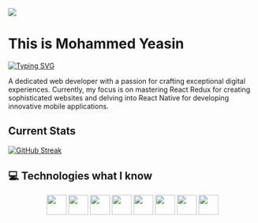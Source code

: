<img src="https://i.ibb.co/dDss9kQ/banner-developer.jpg" />
<h1>This is Mohammed Yeasin</h1>
<a href="https://git.io/typing-svg"><img src="https://readme-typing-svg.demolab.com?font=arial&pause=1000&color=000000&random=false&width=435&lines=MIS+Student;Web+Developer;Coder;Tech+Savvy" alt="Typing SVG" /></a>
<p>A dedicated web developer with a passion for crafting exceptional digital experiences. Currently, my focus is on mastering React Redux for creating sophisticated websites and delving into React Native for developing innovative mobile applications.</p>
<h2>Current Stats</h2>
<a href="https://git.io/streak-stats"><img src="https://streak-stats.demolab.com?user=yeasinbinali" alt="GitHub Streak" /></a>
<h2>💻 Technologies what I know</h2>
<div align="center">
  <img width="40px" src="https://i.ibb.co/dfFPLXh/javascript.png" />
  <img width="40px" src="https://i.ibb.co/VSNwBNx/reactjs.png" />
  <img width="40px" src="https://i.ibb.co/JRMpCrK/bootstrap.png" />
  <img width="40px" src="https://i.ibb.co/dKvM8vL/tailwind.png">
  <img width="40px" src="https://i.ibb.co/ctdFS2B/nodejs.png" />
  <img width="40px" src="https://i.ibb.co/t3BzG1w/mongodb.png" />
  <img width="40px" src="https://i.ibb.co/M7mWBZ4/firebase.png" />
  <img width="40px" src="https://i.ibb.co/7yTwcbN/stripe.png" />
</div>

